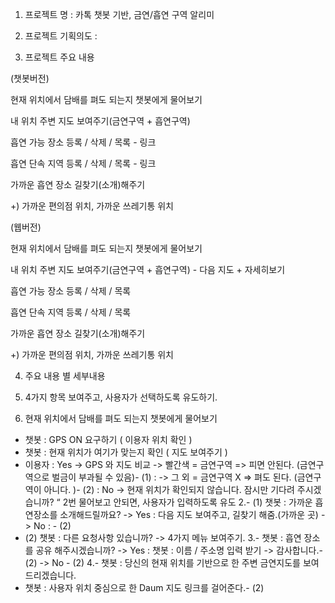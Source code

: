 1. 프로젝트 명 : 카톡 챗봇 기반, 금연/흡연 구역 알리미

2. 프로젝트 기획의도 : 

3. 프로젝트 주요 내용

   
(챗봇버전)

현재 위치에서 담배를 펴도 되는지 챗봇에게 물어보기

내 위치 주변 지도 보여주기(금연구역 + 흡연구역)

흡연 가능 장소 등록 / 삭제 / 목록 - 링크

흡연 단속 지역 등록 / 삭제 / 목록 - 링크

가까운 흡연 장소 길찾기(소개)해주기

+) 가까운 편의점 위치, 가까운 쓰레기통 위치



(웹버전) 

현재 위치에서 담배를 펴도 되는지 챗봇에게 물어보기

내 위치 주변 지도 보여주기(금연구역 + 흡연구역) - 다음 지도 + 자세히보기

흡연 가능 장소 등록 / 삭제 / 목록

흡연 단속 지역 등록 / 삭제 / 목록

가까운 흡연 장소 길찾기(소개)해주기

+) 가까운 편의점 위치, 가까운 쓰레기통 위치





4. 주요 내용 별 세부내용
5. 4가지 항목 보여주고, 사용자가 선택하도록 유도하기.

6. 현재 위치에서 담배를 펴도 되는지 챗봇에게 물어보기
- 챗봇 : GPS ON 요구하기 ( 이용자 위치 확인 )
- 챗봇 : 현재 위치가 여기가 맞는지 확인 ( 지도 보여주기 )
- 이용자 : Yes -> GPS 와 지도 비교 -> 빨간색 = 금연구역 => 피면 안된다. (금연구역으로 벌금이 부과될 수 있음)- (1)
   :    -> 그 외  = 금연구역 X => 펴도 된다. (금연구역이 아니다. )- (2)
    : No -> 현재 위치가 확인되지 않습니다. 잠시만 기다려 주시겠습니까? “ 2번 물어보고 안되면, 사용자가 입력하도록 유도
   2.-  (1) 챗봇 : 가까운 흡연장소를 소개해드릴까요? -> Yes : 다음 지도 보여주고, 길찾기 해줌.(가까운 곳)
     -> No : - (2)
- (2) 챗봇 : 다른 요청사항 있습니까? -> 4가지 메뉴 보여주기.
  3.- 챗봇 : 흡연 장소를 공유 해주시겠습니까?   -> Yes : 챗봇 : 이름 / 주소명 입력 받기   -> 감사합니다.- (2)
   -> No  - (2)
  4.- 챗봇 : 당신의 현재 위치를 기반으로 한 주변 금연지도를 보여드리겠습니다. 
- 챗봇 : 사용자 위치 중심으로 한 Daum 지도 링크를 걸어준다.- (2)
